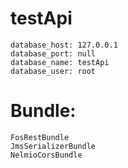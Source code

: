 # testApi
    database_host: 127.0.0.1
    database_port: null
    database_name: testApi
    database_user: root

   # Bundle:

    FosRestBundle
    JmsSerializerBundle
    NelmioCorsBundle